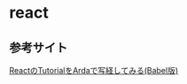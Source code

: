 react
======================

参考サイト
------
[ReactのTutorialをArdaで写経してみる(Babel版)](http://qiita.com/akiramei/items/d6ef17784afdd7f838c3 "")

